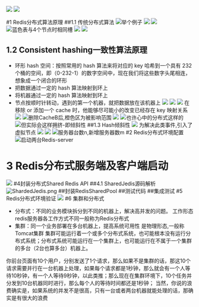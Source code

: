 ![](http://upload-images.jianshu.io/upload_images/4685968-45a1df7c4488afa0.png?imageMogr2/auto-orient/strip%7CimageView2/2/w/1240)
![](http://upload-images.jianshu.io/upload_images/4685968-5a5f003c1f665c54.png?imageMogr2/auto-orient/strip%7CimageView2/2/w/1240)

#1 Redis分布式算法原理
##1.1 传统分布式算法
![举个例子](http://upload-images.jianshu.io/upload_images/4685968-5c1cb1df981c0b7c.png?imageMogr2/auto-orient/strip%7CimageView2/2/w/1240)
 ![](http://upload-images.jianshu.io/upload_images/4685968-29e7f518af44976c.png?imageMogr2/auto-orient/strip%7CimageView2/2/w/1240)
![](http://upload-images.jianshu.io/upload_images/4685968-42557a8e685b46d3.png?imageMogr2/auto-orient/strip%7CimageView2/2/w/1240)
![蓝色表与4个节点时相同槽](http://upload-images.jianshu.io/upload_images/4685968-0d4f3d16c4265f4b.png?imageMogr2/auto-orient/strip%7CimageView2/2/w/1240)
![](http://upload-images.jianshu.io/upload_images/4685968-a94bed84b8cb3e26.png?imageMogr2/auto-orient/strip%7CimageView2/2/w/1240)
![](http://upload-images.jianshu.io/upload_images/4685968-e927570534e48183.png?imageMogr2/auto-orient/strip%7CimageView2/2/w/1240)
## 1.2 Consistent hashing一致性算法原理
- 环形 hash 空间：按照常用的 hash 算法来将对应的 key 哈希到一个具有 232 个桶的空间，即（0-232-1）的数字空间中，现在我们将这些数字头尾相连，想象成一个闭合的环形
- 把数据通过一定的 hash 算法映射到环上
- 将机器通过一定的 hash 算法映射到环上
- 节点按顺时针转动，遇到的第一个机器，就把数据放在该机器上 
![](http://upload-images.jianshu.io/upload_images/4685968-2476ec31828ad0c4.png?imageMogr2/auto-orient/strip%7CimageView2/2/w/1240)
![](http://upload-images.jianshu.io/upload_images/4685968-02b2746f7824f19c.png?imageMogr2/auto-orient/strip%7CimageView2/2/w/1240)
![ ](http://upload-images.jianshu.io/upload_images/4685968-22f8b7bff7177de6.png?imageMogr2/auto-orient/strip%7CimageView2/2/w/1240)
在移除 or 添加一个 cache 时，他能够尽可能小的改变已经存在 key 映射关系
![](http://upload-images.jianshu.io/upload_images/4685968-2f12b00ac8807fce.png?imageMogr2/auto-orient/strip%7CimageView2/2/w/1240)
![删除CacheB后,橙色区为被影响范围](http://upload-images.jianshu.io/upload_images/4685968-70f0b98dbeee1a9f.png?imageMogr2/auto-orient/strip%7CimageView2/2/w/1240)
![](http://upload-images.jianshu.io/upload_images/4685968-55a087651d90f824.png?imageMogr2/auto-orient/strip%7CimageView2/2/w/1240)
![也许心中的分布式这样的](http://upload-images.jianshu.io/upload_images/4685968-69729b4979a27a37.png?imageMogr2/auto-orient/strip%7CimageView2/2/w/1240)
![但实际会这样拥挤-即倾斜性](http://upload-images.jianshu.io/upload_images/4685968-b26fc49122f8898b.png?imageMogr2/auto-orient/strip%7CimageView2/2/w/1240)
##1.3 Hash倾斜性
![](http://upload-images.jianshu.io/upload_images/4685968-52cc24cb673f8313.png?imageMogr2/auto-orient/strip%7CimageView2/2/w/1240)
为解决此类事件,引入了虚拟节点
![](http://upload-images.jianshu.io/upload_images/4685968-9a233266814a9bfd.png?imageMogr2/auto-orient/strip%7CimageView2/2/w/1240)
![](http://upload-images.jianshu.io/upload_images/4685968-0e85f1c5a6b813cf.png?imageMogr2/auto-orient/strip%7CimageView2/2/w/1240)
![服务器台数n,新增服务器数m](http://upload-images.jianshu.io/upload_images/4685968-c3f4ec8e890d2e9d.png?imageMogr2/auto-orient/strip%7CimageView2/2/w/1240)
#2 Redis分布式环境配置
![启动两台Redis-server](http://upload-images.jianshu.io/upload_images/4685968-420a6f79a5543ddb.png?imageMogr2/auto-orient/strip%7CimageView2/2/w/1240)
# 3  Redis分布式服务端及客户端启动
![](http://upload-images.jianshu.io/upload_images/4685968-3d82384b1a8dd628.png?imageMogr2/auto-orient/strip%7CimageView2/2/w/1240)
#4封装分布式Shared Redis API
##4.1 SharedJedis源码解析
![ShardedJedis.png](http://upload-images.jianshu.io/upload_images/4685968-9c7c2de780d0c75a.png?imageMogr2/auto-orient/strip%7CimageView2/2/w/1240)
##封装RedisSharedPool
##测试代码
##集成测试
#5 Redis分布式环境验证
![](http://upload-images.jianshu.io/upload_images/4685968-19822fc1998dd190.png?imageMogr2/auto-orient/strip%7CimageView2/2/w/1240)
#6 集群和分布式
- 分布式：不同的业务模块拆分到不同的机器上，解决高并发的问题。 工作形态 redis服务器各工作方式不同一般称为Redis分布式
- 集群：同一个业务部署在多台机器上，提高系统可用性 是物理形态,一般称Tomcat集群
集群可能运行着一个或多个分布式系统，也可能根本没有运行分布式系统；分布式系统可能运行在一个集群上，也可能运行在不属于一个集群的多台（2台也算多台）机器上。

你前台页面有10个用户，分别发送了1个请求，那么如果不是集群的话，那这10个请求需要并行在一台机器上处理，如果每个请求都是1秒钟，那么就会有一个人等待10秒钟，有一个人等待9秒钟，以此类推；那么现在在集群环境下，10个任务并分发到10台机器同时进行，那么每个人的等待时间都还是1秒钟；
当然，你说的浪费确实是，如果系统的并发不是很高，只有一台或者两台机器就能处理的话，那确实是有很大的浪费

